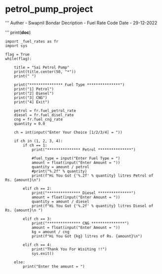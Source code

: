 # petrol_pump_project

'''
Auther - Swapnil Bondar
Decription - Fuel Rate Code
Date - 29-12-2022

'''
print(__doc__)

    import _fuel_rates as fr
    import sys

    flag = True
    while(flag):

        title = "Sai Petrol Pump"
        print(title.center(50, "*"))
        print(" ")

        print("*************** Fuel Type ***************")
        print("1] Petrol")
        print("2] Diesel")
        print("3] CNG")
        print("4] Exit")

        petrol = fr.fuel_petrol_rate
        diesel = fr.fuel_disel_rate
        cng = fr.fuel_cng_rate
        quantity = 0.0

        ch = int(input("Enter Your Choice [1/2/3/4] = "))

        if ch in (1, 2, 3, 4):
            if ch == 1:
                print("*************** Petrol ***************")

                #fuel_type = input("Enter Fuel Type = ")
                amount = float(input("Enter Amount = "))
                quantity = amount / petrol
                #print("%.2f" % quantity)
                print(f"Hi You Got {'%.2f' % quantity} litres Petrol of Rs. {amount}\n")

            elif ch == 2:
                print("*************** Diesel ***************")
                amount = float(input("Enter Amount = "))
                quantity = amount / diesel
                print(f"Hi You Got {'%.2f' % quantity} litres Diesel of Rs. {amount}\n ")

            elif ch == 3:
                print("*************** CNG ***************")
                amount = float(input("Enter Amount = "))
                kg = amount / cng
                print(f"Hi You Got {kg} litres of Rs. {amount}\n")

            elif ch == 4:
                print("Thank You For Wisiting !!")
                sys.exit()

        else:
            print("Enter the amount = ")
